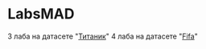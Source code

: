 # LabsMAD

3 лаба на датасете "<a href="https://www.kaggle.com/competitions/spaceship-titanic/data">Титаник</a>"
4 лаба на датасете "<a href="https://www.kaggle.com/datasets/mathan/fifa-2018-match-statistics/data">Fifa</a>" 
